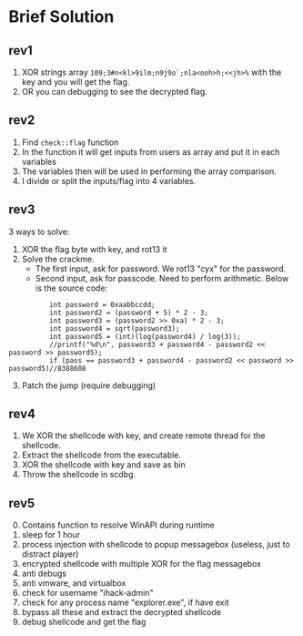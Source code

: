 # Brief Solution

## rev1
1. XOR strings array ```109;3#n<kl>9ilm;n9j9o`;nla<ooh>h;<<jh>%``` with the key and you will get the flag.
2. OR you can debugging to see the decrypted flag.

## rev2
1. Find `check::flag` function
2. In the function it will get inputs from users as array and put it in each variables
3. The variables then will be used in performing the array comparison.
4. I divide or split the inputs/flag into 4 variables.

## rev3
3 ways to solve:
1. XOR the flag byte with key, and rot13 it
2. Solve the crackme.
    - The first input, ask for password. We rot13 "cyx" for the password.
    - Second input, ask for passcode. Need to perform arithmetic. Below is the source code:
  ```
            int password = 0xaabbccdd; 
            int password2 = (password + 5) * 2 - 3;
            int password3 = (password2 >> 0xa) * 2 - 3;
            int password4 = sqrt(password3);
            int password5 = (int)(log(password4) / log(3));
            //printf("%d\n", password3 + password4 - password2 << password >> password5);
            if (pass == password3 + password4 - password2 << password >> password5)//8388608
  ```
  3. Patch the jump (require debugging)

## rev4
1. We XOR the shellcode with key, and create remote thread for the shellcode.
2. Extract the shellcode from the executable.
3. XOR the shellcode with key and save as bin
4. Throw the shellcode in scdbg.

## rev5
0. Contains function to resolve WinAPI during runtime
1. sleep for 1 hour
2. process injection with shellcode to popup messagebox (useless, just to distract player)
3. encrypted shellcode with multiple XOR for the flag messagebox
4. anti debugs
5. anti vmware, and virtualbox
6. check for username "ihack-admin"
7. check for any process name "explorer.exe", if have exit
8. bypass all these and extract the decrypted shellcode
9. debug shellcode and get the flag
